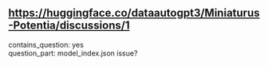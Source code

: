 ## https://huggingface.co/dataautogpt3/Miniaturus-Potentia/discussions/1

contains_question: yes  
question_part: model_index.json issue?